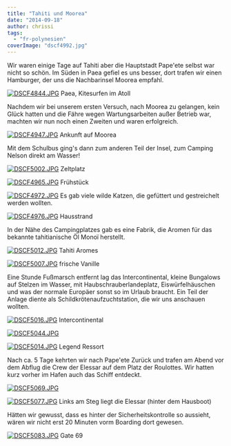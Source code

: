 ```yaml
---
title: "Tahiti und Moorea"
date: "2014-09-18"
author: chrissi
tags: 
  - "fr-polynesien"
coverImage: "dscf4992.jpg"
---
```


Wir waren einige Tage auf Tahiti aber die Hauptstadt Pape'ete selbst war nicht so schön. Im Süden in Paea gefiel es uns besser, dort trafen wir einen Hamburger, der uns die Nachbarinsel Moorea empfahl.

[![DSCF4844.JPG](images/dscf4844.jpg)](https://hafenstrand.wordpress.com/wp-content/uploads/2014/09/dscf4844.jpg) Paea, Kitesurfen im Atoll

Nachdem wir bei unserem ersten Versuch, nach Moorea zu gelangen, kein Glück hatten und die Fähre wegen Wartungsarbeiten außer Betrieb war, machten wir nun noch einen Zweiten und waren erfolgreich.

[![DSCF4947.JPG](images/dscf4947.jpg)](https://hafenstrand.wordpress.com/wp-content/uploads/2014/09/dscf4947.jpg) Ankunft auf Moorea

Mit dem Schulbus ging's dann zum anderen Teil der Insel, zum Camping Nelson direkt am Wasser!

[![DSCF5002.JPG](images/dscf5002.jpg)](https://hafenstrand.wordpress.com/wp-content/uploads/2014/09/dscf5002.jpg) Zeltplatz

[![DSCF4965.JPG](images/dscf4965.jpg)](https://hafenstrand.wordpress.com/wp-content/uploads/2014/09/dscf4965.jpg) Frühstück

[![DSCF4972.JPG](images/dscf4972.jpg)](https://hafenstrand.wordpress.com/wp-content/uploads/2014/09/dscf4972.jpg) Es gab viele wilde Katzen, die gefüttert und gestreichelt werden wollten.

[![DSCF4976.JPG](images/dscf4976.jpg)](https://hafenstrand.wordpress.com/wp-content/uploads/2014/09/dscf4976.jpg) Hausstrand

In der Nähe des Campingplatzes gab es eine Fabrik, die Aromen für das bekannte tahitianische Öl Monoï herstellt.

[![DSCF5012.JPG](images/dscf5012.jpg)](https://hafenstrand.wordpress.com/wp-content/uploads/2014/09/dscf5012.jpg) Tahiti Aromes

[![DSCF5007.JPG](images/dscf5007.jpg)](https://hafenstrand.wordpress.com/wp-content/uploads/2014/09/dscf5007.jpg) frische Vanille

Eine Stunde Fußmarsch entfernt lag das Intercontinental, kleine Bungalows auf Stelzen im Wasser, mit Haubschrauberlandeplatz, Eiswürfelhäuschen und was der normale Europäer sonst so im Urlaub braucht. Ein Teil der Anlage diente als Schildkrötenaufzuchtstation, die wir uns anschauen wollten.

[![DSCF5016.JPG](images/dscf5016.jpg)](https://hafenstrand.wordpress.com/wp-content/uploads/2014/09/dscf5016.jpg) Intercontinental

[![DSCF5044.JPG](images/dscf5044.jpg)](https://hafenstrand.wordpress.com/wp-content/uploads/2014/09/dscf5044.jpg)

[![DSCF5014.JPG](images/dscf5014.jpg)](https://hafenstrand.wordpress.com/wp-content/uploads/2014/09/dscf5014.jpg) Legend Ressort

Nach ca. 5 Tage kehrten wir nach Pape'ete Zurück und trafen am Abend vor dem Abflug die Crew der Elessar auf dem Platz der Roulottes. Wir hatten kurz vorher im Hafen auch das Schiff entdeckt.

[![DSCF5069.JPG](images/dscf5069.jpg)](https://hafenstrand.wordpress.com/wp-content/uploads/2014/09/dscf5069.jpg)

[![DSCF5077.JPG](images/dscf5077.jpg)](https://hafenstrand.wordpress.com/wp-content/uploads/2014/09/dscf5077.jpg) Links am Steg liegt die Elessar (hinter dem Hausboot)

Hätten wir gewusst, dass es hinter der Sicherheitskontrolle so aussieht, wären wir nicht erst 20 Minuten vorm Boarding dort gewesen.

[![DSCF5083.JPG](images/dscf5083.jpg)](https://hafenstrand.wordpress.com/wp-content/uploads/2014/09/dscf5083.jpg) Gate 69
